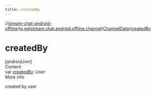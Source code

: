 ```yaml
---
title: createdBy
---
```

//[stream-chat-android-offline](../../../index.md)/[io.getstream.chat.android.offline.channel](../index.md)/[ChannelData](index.md)/[createdBy](createdBy.md)



# createdBy  
[androidJvm]  
Content  
var [createdBy](createdBy.md): User  
More info  


created by user

  



